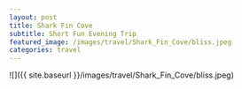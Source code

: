 ```yaml
---
layout: post
title: Shark Fin Cove
subtitle: Short Fun Evening Trip
featured_image: /images/travel/Shark_Fin_Cove/bliss.jpeg
categories: travel
---
```


![]({{ site.baseurl }}/images/travel/Shark_Fin_Cove/bliss.jpeg)

<!-- <div class="gallery" data-columns="1">
	<img src="{{ site.baseurl }}/images/travel/Hawaii/lighthouse_trail_1.jpeg">
    <img src="{{ site.baseurl }}/images/travel/Hawaii/lighthouse_trail_2.jpeg">
	<img src="{{ site.baseurl }}/images/travel/Hawaii/lighthouse_trail_4.jpeg">
</div> -->